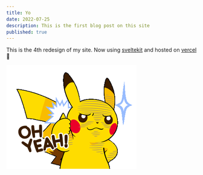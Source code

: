 ```yaml
---
title: Yo
date: 2022-07-25
description: This is the first blog post on this site
published: true
---
```


This is the 4th redesign of my site. Now using [sveltekit](https://kit.svelte.dev/) and hosted on [vercel](https://vercel.com/) 🚀

![Pikachu gives a thumbs up](/content/blog/yo/pikachu-oh-yeah.gif)